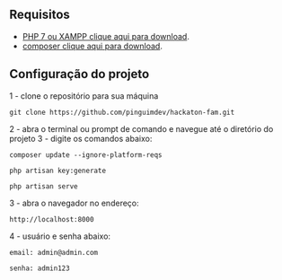 ## Requisitos


- [PHP 7 ou XAMPP clique aqui para download](https://www.apachefriends.org/xampp-files/7.4.20/xampp-windows-x64-7.4.20-0-VC15-installer.exe).
- [composer clique aqui para download](https://getcomposer.org/Composer-Setup.exe).


## Configuração do projeto

1 - clone o repositório para sua máquina
``` 
git clone https://github.com/pinguimdev/hackaton-fam.git
```
2 - abra o terminal ou prompt de comando e navegue até o diretório do projeto
3 - digite os comandos abaixo:
```
composer update --ignore-platform-reqs
```
```
php artisan key:generate
```
```
php artisan serve
```
3 - abra o navegador no endereço:
```
http://localhost:8000
```
4 - usuário e senha abaixo:
```
email: admin@admin.com
```
```
senha: admin123
```
